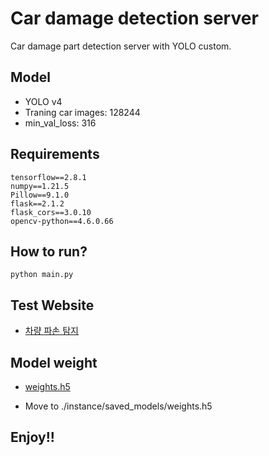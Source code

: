 # Car damage detection server

Car damage part detection server with YOLO custom.

## Model

- YOLO v4
- Traning car images: 128244
- min_val_loss: 316

## Requirements

```
tensorflow==2.8.1
numpy==1.21.5
Pillow==9.1.0
flask==2.1.2
flask_cors==3.0.10
opencv-python==4.6.0.66
```

## How to run?

```
python main.py
```

## Test Website

- [차량 파손 탐지](https://62e29812903063218e994159--car-damage.netlify.app/)

## Model weight

- [weights.h5](https://drive.google.com/file/d/1-IGZWaafYDnww_Ty_2lQhfYjreU5Ngt9/view?usp=sharing)

- Move to ./instance/saved_models/weights.h5

## Enjoy!!
